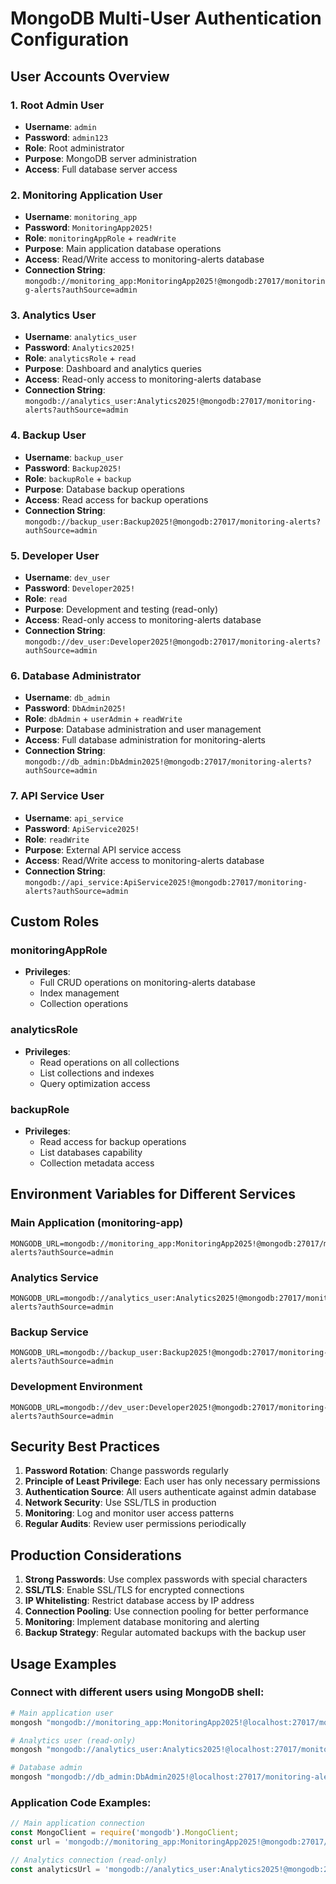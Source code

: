 # MongoDB Multi-User Authentication Configuration

## User Accounts Overview

### 1. Root Admin User
- **Username**: `admin`
- **Password**: `admin123`
- **Role**: Root administrator
- **Purpose**: MongoDB server administration
- **Access**: Full database server access

### 2. Monitoring Application User
- **Username**: `monitoring_app`
- **Password**: `MonitoringApp2025!`
- **Role**: `monitoringAppRole` + `readWrite`
- **Purpose**: Main application database operations
- **Access**: Read/Write access to monitoring-alerts database
- **Connection String**: `mongodb://monitoring_app:MonitoringApp2025!@mongodb:27017/monitoring-alerts?authSource=admin`

### 3. Analytics User
- **Username**: `analytics_user`
- **Password**: `Analytics2025!`
- **Role**: `analyticsRole` + `read`
- **Purpose**: Dashboard and analytics queries
- **Access**: Read-only access to monitoring-alerts database
- **Connection String**: `mongodb://analytics_user:Analytics2025!@mongodb:27017/monitoring-alerts?authSource=admin`

### 4. Backup User
- **Username**: `backup_user`
- **Password**: `Backup2025!`
- **Role**: `backupRole` + `backup`
- **Purpose**: Database backup operations
- **Access**: Read access for backup operations
- **Connection String**: `mongodb://backup_user:Backup2025!@mongodb:27017/monitoring-alerts?authSource=admin`

### 5. Developer User
- **Username**: `dev_user`
- **Password**: `Developer2025!`
- **Role**: `read`
- **Purpose**: Development and testing (read-only)
- **Access**: Read-only access to monitoring-alerts database
- **Connection String**: `mongodb://dev_user:Developer2025!@mongodb:27017/monitoring-alerts?authSource=admin`

### 6. Database Administrator
- **Username**: `db_admin`
- **Password**: `DbAdmin2025!`
- **Role**: `dbAdmin` + `userAdmin` + `readWrite`
- **Purpose**: Database administration and user management
- **Access**: Full database administration for monitoring-alerts
- **Connection String**: `mongodb://db_admin:DbAdmin2025!@mongodb:27017/monitoring-alerts?authSource=admin`

### 7. API Service User
- **Username**: `api_service`
- **Password**: `ApiService2025!`
- **Role**: `readWrite`
- **Purpose**: External API service access
- **Access**: Read/Write access to monitoring-alerts database
- **Connection String**: `mongodb://api_service:ApiService2025!@mongodb:27017/monitoring-alerts?authSource=admin`

## Custom Roles

### monitoringAppRole
- **Privileges**: 
  - Full CRUD operations on monitoring-alerts database
  - Index management
  - Collection operations

### analyticsRole
- **Privileges**:
  - Read operations on all collections
  - List collections and indexes
  - Query optimization access

### backupRole
- **Privileges**:
  - Read access for backup operations
  - List databases capability
  - Collection metadata access

## Environment Variables for Different Services

### Main Application (monitoring-app)
```env
MONGODB_URL=mongodb://monitoring_app:MonitoringApp2025!@mongodb:27017/monitoring-alerts?authSource=admin
```

### Analytics Service
```env
MONGODB_URL=mongodb://analytics_user:Analytics2025!@mongodb:27017/monitoring-alerts?authSource=admin
```

### Backup Service
```env
MONGODB_URL=mongodb://backup_user:Backup2025!@mongodb:27017/monitoring-alerts?authSource=admin
```

### Development Environment
```env
MONGODB_URL=mongodb://dev_user:Developer2025!@mongodb:27017/monitoring-alerts?authSource=admin
```

## Security Best Practices

1. **Password Rotation**: Change passwords regularly
2. **Principle of Least Privilege**: Each user has only necessary permissions
3. **Authentication Source**: All users authenticate against admin database
4. **Network Security**: Use SSL/TLS in production
5. **Monitoring**: Log and monitor user access patterns
6. **Regular Audits**: Review user permissions periodically

## Production Considerations

1. **Strong Passwords**: Use complex passwords with special characters
2. **SSL/TLS**: Enable SSL/TLS for encrypted connections
3. **IP Whitelisting**: Restrict database access by IP address
4. **Connection Pooling**: Use connection pooling for better performance
5. **Monitoring**: Implement database monitoring and alerting
6. **Backup Strategy**: Regular automated backups with the backup user

## Usage Examples

### Connect with different users using MongoDB shell:

```bash
# Main application user
mongosh "mongodb://monitoring_app:MonitoringApp2025!@localhost:27017/monitoring-alerts?authSource=admin"

# Analytics user (read-only)
mongosh "mongodb://analytics_user:Analytics2025!@localhost:27017/monitoring-alerts?authSource=admin"

# Database admin
mongosh "mongodb://db_admin:DbAdmin2025!@localhost:27017/monitoring-alerts?authSource=admin"
```

### Application Code Examples:

```javascript
// Main application connection
const MongoClient = require('mongodb').MongoClient;
const url = 'mongodb://monitoring_app:MonitoringApp2025!@mongodb:27017/monitoring-alerts?authSource=admin';

// Analytics connection (read-only)
const analyticsUrl = 'mongodb://analytics_user:Analytics2025!@mongodb:27017/monitoring-alerts?authSource=admin';
```
